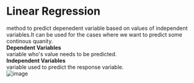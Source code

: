 # Linear Regression
 method to predict depenedent variable based on values of independent variables.It can be used for the cases where we want to predict some continous quanity.<br/>
**Dependent Variables**<br/>
variable who's value needs to be predicted.<br/>
**Independent Variables**<br/>
variable used to predict the response variable.<br/>
![image](https://github.com/ar7937/CodingNotes/assets/83566191/0dd1b288-e426-4e8d-b6e2-6c1792813e17)

